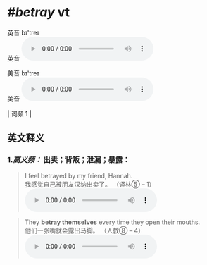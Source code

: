 # ***\#betray*** vt
英音 bɪ'treɪ  
英音
<audio src="./media/betray-B.aac" controls="controls"></audio>

美音 bɪ'treɪ  
美音
<audio src="./media/betray.aac" controls="controls"></audio>



| 词频 1 |  

英文释义
---
### 1.*高义频：* **出卖；背叛；泄漏；暴露：**  

 > I feel betrayed by my friend, Hannah.  
 > 我感觉自己被朋友汉纳出卖了。  （译林⑤ – 1）  
<audio src="./media/1-betray.aac" controls="controls"></audio>

 > They **betray themselves** every time they open their mouths.   
 > 他们一张嘴就会露出马脚。  （人教⑧ – 4）  
<audio src="./media/2-betray.aac" controls="controls"></audio>


